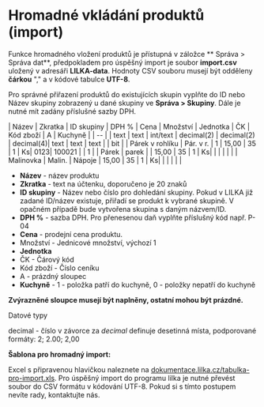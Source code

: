 # Hromadné vkládání produktů (import)

Funkce hromadného vložení produktů je přístupná v záložce ** Správa > Správa dat**, předpokladem pro úspěšný import je soubor **import.csv** uložený v adresáři **LILKA-data**. Hodnoty CSV souboru musejí být odděleny **čárkou** "," a v kódové tabulce **UTF-8**. 

Pro správné přiřazení produktů do existujících skupin vyplňte do ID nebo Název skupiny zobrazený u dané skupiny ve **Správa > Skupiny**. Dále je nutné mít zadány příslušné sazby DPH.

| Název | Zkratka | ID skupiny | DPH % | Cena | Množství | Jednotka | ČK | Kód zboží | A | Kuchyně |
| -- |
| text | text | int/text | decimal(2) | decimal(2) | decimal(4)| text | text | text |  | bit |
| Párek v rohlíku | Pár. v r. | 1 | 15,00 | 35 | 1 | Ks| 0123| 100021 |  | 1 |
| Párek | parek |  | 15,00 | 35 | 1 | Ks| | | | | |
| Malinovka | Malin. | Nápoje  | 15,00 | 35 | 1 | Ks| | | | | |

* **Název** - název produktu
* **Zkratka** - text na účtenku, doporučeno je 20 znaků
* **ID skupiny** - Název nebo číslo pro dohledání skupiny. Pokud v LILKA již zadané ID/název existuje, přiřadí se produkt k vybrané skupině. V opačném případě bude vytvořena skupina s daným názvem/ID.
* **DPH %** - sazba DPH. Pro přenesenou daň vyplňte příslušný kód např. P-04
* **Cena** - prodejní cena produktu.
* Množství - Jednicové množství, výchozí 1
* **Jednotka**
* ČK - Čárový kód
* Kód zboží - Číslo ceníku
* A - prázdný sloupec
* **Kuchyně** - 1 - položka patří do kuchyně, 0 - položky nepatří do kuchyně

**Zvýrazněné sloupce musejí být naplněny, ostatní mohou být prázdné.**

Datové typy

decimal - číslo v závorce za *decimal* definuje desetinná místa, podporované formáty: 2; 2.00; 2,00

**Šablona pro hromadný import:**

Excel s připravenou hlavičkou naleznete na [dokumentace.lilka.cz/tabulka-pro-import.xls](http://dokumentace.lilka.cz/tabulka-pro-import.xls). Pro úspěšný import do programu lilka je nutné převést soubor do CSV formátu v kódování UTF-8. Pokud si s tímto postupem nevíte rady, kontaktujte nás.